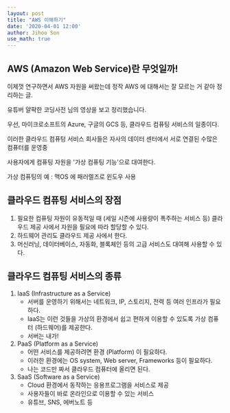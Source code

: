 ```yaml
---
layout: post
title: "AWS 이해하기"
date: '2020-04-01 12:00'
author: Jihoo Son
use_math: true
---
```


## AWS (Amazon Web Service)란 무엇일까!

이제껏 연구하면서 AWS 자원을 써왔는데 정작 AWS 에 대해서는 잘 모르는 거 같아 정리하는 글.

유튜버 얄팍한 코딩사전 님의 영상을 보고 정리했습니다.



우선, 마이크로소프트의 Azure, 구글의 GCS 등, 클라우드 컴퓨팅 서비스의 일종이다.

이러한 클라우드 컴퓨텅 서비스 회사들은 자사의 데이터 센터에서 서로 연결된 수많은 컴퓨터를 운영중

사용자에게 컴퓨팅 자원을 '가상 컴퓨팅 기능'으로 대여한다. 

가상 컴퓨팅의 예 : 맥OS 에 패러렐즈로 윈도우 사용



## 클라우드 컴퓨팅 서비스의 장점

1. 필요한 컴퓨팅 자원이 유동적일 때 (세일 시즌에 사용량이 폭주하는 서비스 등) 클라우드 제공 사에서 자원을 필요에 따라 할당할 수 있다. 
2. 하드웨어 관리도 클라우드 제공 사에서 한다.
3. 머신러닝, 데이터베이스, 자동화, 블록체인 등의 고급 서비스도 대여해 사용할 수 있다.



## 클라우드 컴퓨팅 서비스의 종류

1. IaaS (Infrastructure as a Service)
   * 서버를 운영하기 위해서는 네트워크, IP, 스토리지, 전력 등 여러 인프라가 필요하다.
   * IaaS는 이런 것들을 가상의 환경에서 쉽고 편하게 이용할 수 있도록 가상 컴퓨터 (하드웨어)를 제공한다.
   * 서버는 내가!
2. PaaS (Platform as a Service)
   * 어떤 서비스를 제공하려면 환경 (Platform) 이 필요하다.
   * 이러한 환경에는 OS system, Web server, Frameworks 등이 필요하다. 
   * 나는 코드만 짜서 클라우드 컴퓨터에 올리면 된다.
3. SaaS (Software as a Service)
   * Cloud 환경에서 동작하는 응용프로그램을 서비스로 제공
   * 사용자들이 바로 온라인으로 이용할 수 있는 서비스
   * 유튜브, SNS, 에버노트 등